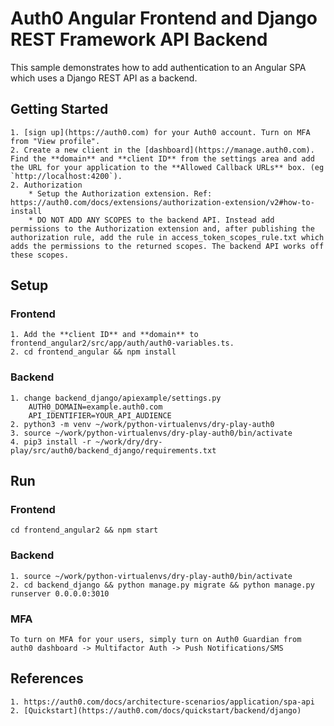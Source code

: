 # Auth0 Angular Frontend and Django REST Framework API Backend

This sample demonstrates how to add authentication to an Angular SPA which uses a Django REST API as a backend.


## Getting Started
    1. [sign up](https://auth0.com) for your Auth0 account. Turn on MFA from "View profile".
    2. Create a new client in the [dashboard](https://manage.auth0.com). Find the **domain** and **client ID** from the settings area and add the URL for your application to the **Allowed Callback URLs** box. (eg `http://localhost:4200`).
    2. Authorization
        * Setup the Authorization extension. Ref: https://auth0.com/docs/extensions/authorization-extension/v2#how-to-install
        * DO NOT ADD ANY SCOPES to the backend API. Instead add permissions to the Authorization extension and, after publishing the authorization rule, add the rule in access_token_scopes_rule.txt which adds the permissions to the returned scopes. The backend API works off these scopes.


## Setup

### Frontend
    1. Add the **client ID** and **domain** to frontend_angular2/src/app/auth/auth0-variables.ts.
    2. cd frontend_angular && npm install

### Backend
    1. change backend_django/apiexample/settings.py
        AUTH0_DOMAIN=example.auth0.com
        API_IDENTIFIER=YOUR_API_AUDIENCE
    2. python3 -m venv ~/work/python-virtualenvs/dry-play-auth0
    3. source ~/work/python-virtualenvs/dry-play-auth0/bin/activate
    4. pip3 install -r ~/work/dry/dry-play/src/auth0/backend_django/requirements.txt

## Run

### Frontend
    cd frontend_angular2 && npm start

### Backend
    1. source ~/work/python-virtualenvs/dry-play-auth0/bin/activate
    2. cd backend_django && python manage.py migrate && python manage.py runserver 0.0.0.0:3010


### MFA
    To turn on MFA for your users, simply turn on Auth0 Guardian from auth0 dashboard -> Multifactor Auth -> Push Notifications/SMS


## References

    1. https://auth0.com/docs/architecture-scenarios/application/spa-api
    2. [Quickstart](https://auth0.com/docs/quickstart/backend/django)
